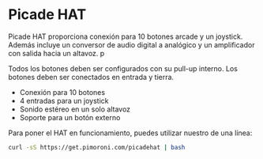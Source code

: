 <!--
---
name: Picade HAT
class: board
type: io,power
formfactor: HAT
manufacturer: Pimoroni
description: Arcade inputs & digital amp
buy: https://shop.pimoroni.com/products/picade-hat
github: https://github.com/pimoroni/picade-hat
image: 'picade-hat.png'
pincount: 40
eeprom: setup
power:
  '1':
  '2':
ground:
  '6':
  '9':
  '14':
  '20':
  '25':
  '30':
  '34':
  '39':
pin:
  '7':
    name: Shutdown
    mode: output
    active: low
  '11':
    name: Power Button
    mode: input
    active: low
  '12':
    name: I2S Clock
  '13':
    name: Enter
    mode: input
    active: low
  '15':
    name: Escape
    mode: input
    active: low
  '16':
    name: Coin
    mode: input
    active: low
  '18':
    name: Start
    mode: input
    active: low
  '19':
    name: 'Button 6'
    mode: input
    active: low
  '21':
    name: 'Button 5'
    mode: input
    active: low
  '22':
    name: 'Button 4'
    mode: input
    active: low
  '23':
    name: 'Button 2'
    mode: input
    active: low
  '24':
    name: 'Button 3'
    mode: input
    active: low
  '29':
    name: 'Button 1'
    mode: input
    active: low
  '31':
    name: Down
    mode: input
    active: low
  '32':
    name: Up
    mode: input
    active: low
  '35':
    name: I2S WS
  '36':
    name: Right
    mode: input
    active: low
  '38':
    name: Left
    mode: input
    active: low
  '40':
    name: I2S Data
install:
  'devices':
  - 'i2s'
-->
# Picade HAT

Picade HAT proporciona conexión para 10 botones arcade y un joystick. Además incluye un conversor de audio digital a analógico y un amplificador con salida hacia un altavoz. p

Todos los botones deben ser configurados con su pull-up interno. Los botones deben ser conectados en entrada y tierra.

* Conexión para 10 botones
* 4 entradas para un joystick
* Sonido estéreo en un solo altavoz
* Soporte para un botón externo

Para poner el HAT en funcionamiento, puedes utilizar nuestro de una línea:

```bash
curl -sS https://get.pimoroni.com/picadehat | bash
```

